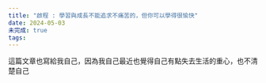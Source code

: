 ```yaml
---
title: "啟程 : 學習與成長不能追求不痛苦的，但你可以學得很愉快"
date: 2024-05-03
未完成: true
tags:
---
```

這篇文章也寫給我自己，因為我自己最近也覺得自己有點失去生活的重心，也不清楚自己